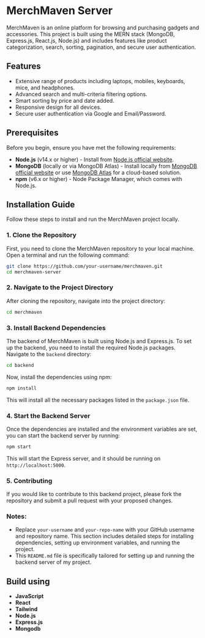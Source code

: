 # MerchMaven Server

MerchMaven is an online platform for browsing and purchasing gadgets and accessories. This project is built using the MERN stack (MongoDB, Express.js, React.js, Node.js) and includes features like product categorization, search, sorting, pagination, and secure user authentication.

## Features

- Extensive range of products including laptops, mobiles, keyboards, mice, and headphones.
- Advanced search and multi-criteria filtering options.
- Smart sorting by price and date added.
- Responsive design for all devices.
- Secure user authentication via Google and Email/Password.

## Prerequisites

Before you begin, ensure you have met the following requirements:

- **Node.js** (v14.x or higher) - Install from [Node.js official website](https://nodejs.org/).
- **MongoDB** (locally or via MongoDB Atlas) - Install locally from [MongoDB official website](https://www.mongodb.com/try/download/community) or use [MongoDB Atlas](https://www.mongodb.com/cloud/atlas) for a cloud-based solution.
- **npm** (v6.x or higher) - Node Package Manager, which comes with Node.js.

## Installation Guide

Follow these steps to install and run the MerchMaven project locally.

### 1. Clone the Repository

First, you need to clone the MerchMaven repository to your local machine. Open a terminal and run the following command:

```bash
git clone https://github.com/your-username/merchmaven.git
cd merchmaven-server
```


### 2. Navigate to the Project Directory

After cloning the repository, navigate into the project directory:

```bash
cd merchmaven
```

### 3. Install Backend Dependencies

The backend of MerchMaven is built using Node.js and Express.js. To set up the backend, you need to install the required Node.js packages. Navigate to the `backend` directory:

```bash
cd backend
```

Now, install the dependencies using npm:

```bash
npm install
```

This will install all the necessary packages listed in the `package.json` file.

### 4. Start the Backend Server

Once the dependencies are installed and the environment variables are set, you can start the backend server by running:

```bash
npm start
```

This will start the Express server, and it should be running on `http://localhost:5000`.

### 5. Contributing
If you would like to contribute to this backend project, please fork the repository and submit a pull request with your proposed changes.



### Notes:
- Replace `your-username` and `your-repo-name` with your GitHub username and repository name. This section includes detailed steps for installing dependencies, setting up environment variables, and running the project.
- This `README.md` file is specifically tailored for setting up and running the backend server of my project.


## Build using
- **JavaScript** 
- **React**
- **Tailwind**
- **Node.js**
- **Express.js**
- **Mongodb**